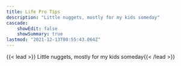 ```yaml
---
title: Life Pro Tips
description: "Little nuggets, mostly for my kids someday"
cascade:
    showEdit: false
    showSummary: true
lastmod: "2021-12-13T00:55:43.064Z"
---
```


{{< lead >}}
Little nuggets, mostly for my kids someday{{< /lead >}}
